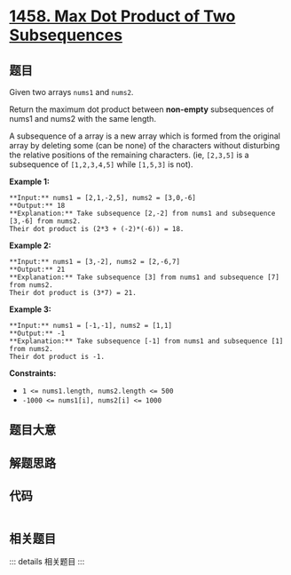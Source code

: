 # [1458. Max Dot Product of Two Subsequences](https://leetcode.com/problems/max-dot-product-of-two-subsequences)

## 题目

Given two arrays `nums1` and `nums2`.

Return the maximum dot product between  **non-empty** subsequences of nums1
and nums2 with the same length.

A subsequence of a array is a new array which is formed from the original
array by deleting some (can be none) of the characters without disturbing the
relative positions of the remaining characters. (ie, `[2,3,5]` is a
subsequence of `[1,2,3,4,5]` while `[1,5,3]` is not).



**Example 1:**

    
    
    **Input:** nums1 = [2,1,-2,5], nums2 = [3,0,-6]
    **Output:** 18
    **Explanation:** Take subsequence [2,-2] from nums1 and subsequence [3,-6] from nums2.
    Their dot product is (2*3 + (-2)*(-6)) = 18.

**Example 2:**

    
    
    **Input:** nums1 = [3,-2], nums2 = [2,-6,7]
    **Output:** 21
    **Explanation:** Take subsequence [3] from nums1 and subsequence [7] from nums2.
    Their dot product is (3*7) = 21.

**Example 3:**

    
    
    **Input:** nums1 = [-1,-1], nums2 = [1,1]
    **Output:** -1
    **Explanation:** Take subsequence [-1] from nums1 and subsequence [1] from nums2.
    Their dot product is -1.



**Constraints:**

  * `1 <= nums1.length, nums2.length <= 500`
  * `-1000 <= nums1[i], nums2[i] <= 1000`


## 题目大意

## 解题思路

## 代码

```javascript

```

## 相关题目

::: details 相关题目
:::
